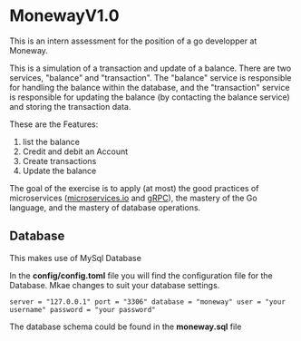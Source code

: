 # MonewayV1.0
This is an intern assessment for the position of a go developper at Moneway.

This is a simulation of a transaction and update of a balance. There are two services, "balance" and "transaction". The "balance" service is responsible for handling the balance within the database, and the "transaction" service is responsible for updating the balance (by contacting the balance service) and storing the transaction data.

These are the Features:
1. list the balance
2. Credit and debit an Account
3. Create transactions
4. Update the balance 

The goal of the exercise is to apply (at most) the good practices of microservices ([microservices.io](https:microservices.io) and [gRPC](grpc.io)), the mastery of the Go language, and the mastery of database operations.

## Database
This makes use of MySql Database

In the **config/config.toml** file you will find the configuration file for the Database. Mkae changes to suit your database settings. 

`server = "127.0.0.1"
port = "3306"
database = "moneway"
user = "your username"
password = "your password"
`

The database schema could be found in the **moneway.sql** file
